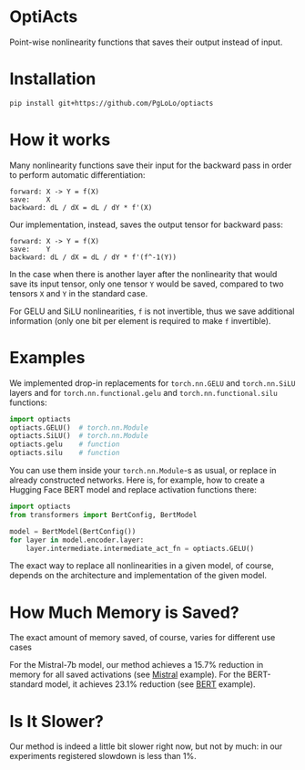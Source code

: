 # OptiActs

Point-wise nonlinearity functions that saves their output instead of input.


# Installation
```bash
pip install git+https://github.com/PgLoLo/optiacts
``` 


# How it works
Many nonlinearity functions save their input for the backward pass in order to perform automatic differentiation:

```
forward: X -> Y = f(X)
save:    X
backward: dL / dX = dL / dY * f'(X)   
```

Our implementation, instead, saves the output tensor for backward pass:
```
forward: X -> Y = f(X)
save:    Y
backward: dL / dX = dL / dY * f'(f^-1(Y))
```
In the case when there is another layer after the nonlinearity that would save its input tensor, only one tensor `Y` would be saved, compared to two tensors `X` and `Y` in the standard case.

For GELU and SiLU nonlinearities, `f` is not invertible, thus we save additional information (only one bit per element is required to make `f` invertible).


# Examples
We implemented drop-in replacements for `torch.nn.GELU` and `torch.nn.SiLU` layers and for `torch.nn.functional.gelu` and `torch.nn.functional.silu` functions:

```python
import optiacts
optiacts.GELU()  # torch.nn.Module
optiacts.SiLU()  # torch.nn.Module
optiacts.gelu    # function
optiacts.silu    # function
```

You can use them inside your `torch.nn.Module`-s as usual, or replace in already constructed networks. Here is, for example, how to create a Hugging Face BERT model and replace activation functions there:
```python
import optiacts
from transformers import BertConfig, BertModel

model = BertModel(BertConfig())
for layer in model.encoder.layer:
    layer.intermediate.intermediate_act_fn = optiacts.GELU()
```
The exact way to replace all nonlinearities in a given model, of course, depends on the architecture and implementation of the given model.


# How Much Memory is Saved?
The exact amount of memory saved, of course, varies for different use cases

For the Mistral-7b model, our method achieves a 15.7% reduction in memory for all saved activations (see [Mistral](./examples/Mistral.ipynb) example).
For the BERT-standard model, it achieves 23.1% reduction (see [BERT](./examples/BERT.ipynb) example).


# Is It Slower?
Our method is indeed a little bit slower right now, but not by much: in our experiments registered slowdown is less than 1%.
